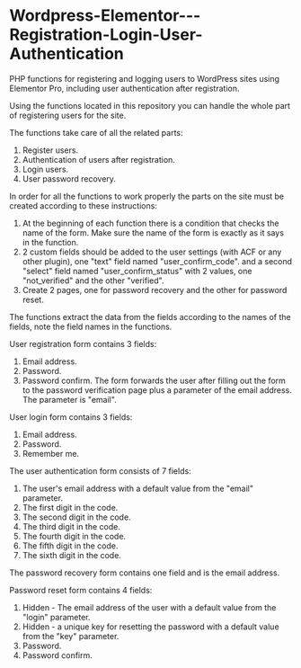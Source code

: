 # Wordpress-Elementor---Registration-Login-User-Authentication
PHP functions for registering and logging users to WordPress sites using Elementor Pro, including user authentication after registration.

Using the functions located in this repository you can handle the whole part of registering users for the site.

The functions take care of all the related parts:
1. Register users.
2. Authentication of users after registration.
3. Login users.
4. User password recovery.


In order for all the functions to work properly the parts on the site must be created according to these instructions:

1. At the beginning of each function there is a condition that checks the name of the form. Make sure the name of the form is exactly as it says in the function.
2. 2 custom fields should be added to the user settings (with ACF or any other plugin), one "text" field named "user_confirm_code". and a second "select" field named "user_confirm_status" with 2 values, one "not_verified" and the other "verified".
3. Create 2 pages, one for password recovery and the other for password reset.


The functions extract the data from the fields according to the names of the fields, note the field names in the functions.


User registration form contains 3 fields:
1. Email address.
2. Password.
3. Password confirm.
The form forwards the user after filling out the form to the password verification page plus a parameter of the email address.
The parameter is "email".


User login form contains 3 fields:
1. Email address.
2. Password.
3. Remember me.


The user authentication form consists of 7 fields:
1. The user's email address with a default value from the "email" parameter.
2. The first digit in the code.
3. The second digit in the code.
4. The third digit in the code.
5. The fourth digit in the code.
6. The fifth digit in the code.
7. The sixth digit in the code.


The password recovery form contains one field and is the email address.


Password reset form contains 4 fields:
1. Hidden - The email address of the user with a default value from the "login" parameter.
2. Hidden - a unique key for resetting the password with a default value from the "key" parameter.
3. Password.
4. Password confirm.
